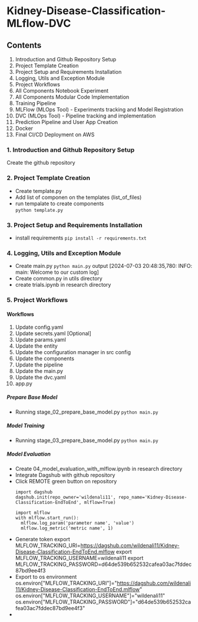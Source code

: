 # Kidney-Disease-Classification-MLflow-DVC

## Contents
1. Introduction and Github Repository Setup
2. Project Template Creation
3. Project Setup and Requirements Installation
4. Logging, Utils and Exception Module
5. Project Workflows
6. All Components Notebook Experiment
7. All Components Modular Code Implementation
8. Training Pipeline
9. MLFlow (MLOps Tool) - Experiments tracking and Model Registration
10. DVC (MLOps Tool) - Pipeline tracking and implementation
11. Prediction Pipeline and User App Creation
12. Docker
13. Final CI/CD Deployment on AWS

### 1. Introduction and Github Repository Setup
Create the github repository

### 2. Project Template Creation
- Create template.py
- Add list of componen on the templates (list_of_files)
- run tempalate to create components <br>
  `python template.py`

### 3. Project Setup and Requirements Installation
- install requirements
  `pip install -r requirements.txt`

### 4. Logging, Utils and Exception Module
- Create main.py
  `python main.py`
  output
  [2024-07-03 20:48:35,780: INFO: main: Welcome to our custom log]
- Create common.py in utils directory
- create trials.ipynb in research directory

### 5. Project Workflows
#### Workflows
1. Update config.yaml
2. Update secrets.yaml [Optional]
3. Update params.yaml
4. Update the entity
5. Update the configuration manager in src config
6. Update the components
7. Update the pipeline
8. Update the main.py
9. Update the dvc.yaml
10. app.py

##### Prepare Base Model
- Running stage_02_prepare_base_model.py
  ```python main.py  ```

##### Model Training
- Running stage_03_prepare_base_model.py
  ```python main.py  ```

##### Model Evaluation
- Create 04_model_evaluation_with_mlflow.ipynb in research directory
- Integrate Dagshub with github repository
- Click REMOTE green button on repository
  ```
  import dagshub
  dagshub.init(repo_owner='wildenali11', repo_name='Kidney-Disease-Classification-EndToEnd', mlflow=True)

  import mlflow
  with mlflow.start_run():
    mlflow.log_param('parameter name', 'value')
    mlflow.log_metric('metric name', 1)
  ```
- Generate token
  export MLFLOW_TRACKING_URI=https://dagshub.com/wildenali11/Kidney-Disease-Classification-EndToEnd.mlflow
  export MLFLOW_TRACKING_USERNAME=wildenali11
  export MLFLOW_TRACKING_PASSWORD=d64de539b652532cafea03ac7fddec87bd9ee4f3
- Export to os environment
  os.environ["MLFLOW_TRACKING_URI"]="https://dagshub.com/wildenali11/Kidney-Disease-Classification-EndToEnd.mlflow"
  os.environ["MLFLOW_TRACKING_USERNAME"]="wildenali11"
  os.environ["MLFLOW_TRACKING_PASSWORD"]="d64de539b652532cafea03ac7fddec87bd9ee4f3"
- 